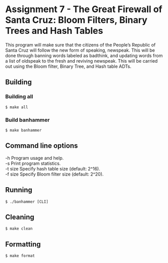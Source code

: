 # Assignment 7 - The Great Firewall of Santa Cruz: Bloom Filters, Binary Trees and Hash Tables


This program will make sure that the citizens of the People’s Republic of Santa Cruz will follow the new form of speaking, newspeak. This will be done through banning words labeled as badthink, and updating words from a list of oldspeak to the fresh and reviving newspeak. This will be carried out using the Bloom filter, Binary Tree, and Hash table ADTs.

## Building

### Building all

    $ make all

### Build banhammer

    $ make banhammer

## Command line options

  -h           Program usage and help.\
  -s           Print program statistics.\
  -t size      Specify hash table size (default: 2^16).\
  -f size      Specify Bloom filter size (default: 2^20).

## Running

    $ ./banhammer [CLI]

## Cleaning

    $ make clean

## Formatting

    $ make format
